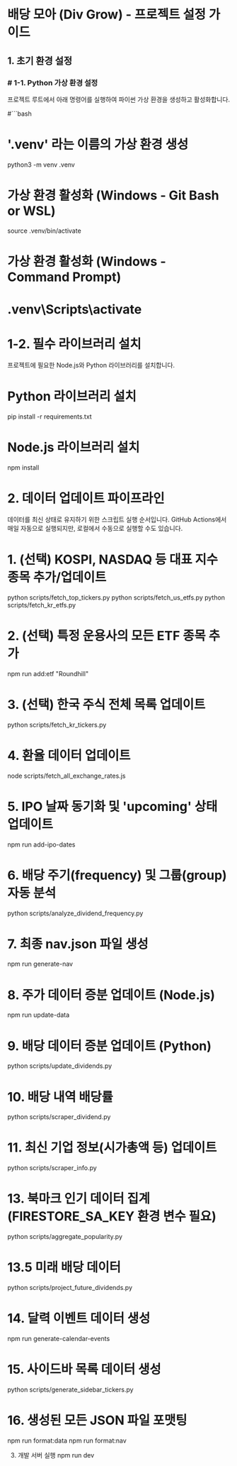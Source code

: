 # 배당 모아 (Div Grow) - 프로젝트 설정 가이드

## 1. 초기 환경 설정

### # 1-1. Python 가상 환경 설정

프로젝트 루트에서 아래 명령어를 실행하여 파이썬 가상 환경을 생성하고 활성화합니다.

#```bash

# '.venv' 라는 이름의 가상 환경 생성

python3 -m venv .venv

# 가상 환경 활성화 (Windows - Git Bash or WSL)

source .venv/bin/activate

# 가상 환경 활성화 (Windows - Command Prompt)

# .venv\Scripts\activate

# 1-2. 필수 라이브러리 설치

프로젝트에 필요한 Node.js와 Python 라이브러리를 설치합니다.

# Python 라이브러리 설치

pip install -r requirements.txt

# Node.js 라이브러리 설치

npm install

# 2. 데이터 업데이트 파이프라인

데이터를 최신 상태로 유지하기 위한 스크립트 실행 순서입니다. GitHub Actions에서 매일 자동으로 실행되지만, 로컬에서 수동으로 실행할 수도 있습니다.

# 1. (선택) KOSPI, NASDAQ 등 대표 지수 종목 추가/업데이트

python scripts/fetch_top_tickers.py
python scripts/fetch_us_etfs.py
python scripts/fetch_kr_etfs.py

# 2. (선택) 특정 운용사의 모든 ETF 종목 추가

npm run add:etf "Roundhill"

# 3. (선택) 한국 주식 전체 목록 업데이트

python scripts/fetch_kr_tickers.py

# 4. 환율 데이터 업데이트

node scripts/fetch_all_exchange_rates.js

# 5. IPO 날짜 동기화 및 'upcoming' 상태 업데이트

npm run add-ipo-dates

# 6. 배당 주기(frequency) 및 그룹(group) 자동 분석

python scripts/analyze_dividend_frequency.py

# 7. 최종 nav.json 파일 생성

npm run generate-nav

# 8. 주가 데이터 증분 업데이트 (Node.js)

npm run update-data

# 9. 배당 데이터 증분 업데이트 (Python)

python scripts/update_dividends.py

# 10. 배당 내역 배당률

python scripts/scraper_dividend.py

# 11. 최신 기업 정보(시가총액 등) 업데이트

python scripts/scraper_info.py

# 13. 북마크 인기 데이터 집계 (FIRESTORE_SA_KEY 환경 변수 필요)

python scripts/aggregate_popularity.py

# 13.5 미래 배당 데이터

python scripts/project_future_dividends.py

# 14. 달력 이벤트 데이터 생성

npm run generate-calendar-events

# 15. 사이드바 목록 데이터 생성

python scripts/generate_sidebar_tickers.py

# 16. 생성된 모든 JSON 파일 포맷팅

npm run format:data
npm run format:nav

3. 개발 서버 실행
   npm run dev
